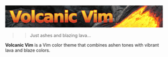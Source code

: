 ![Volcanic Vim](art/volcanic-vim.jpg)

>> Just ashes and blazing lava...

**Volcanic Vim** is a Vim color theme that combines ashen tones with
vibrant lava and blaze colors.

